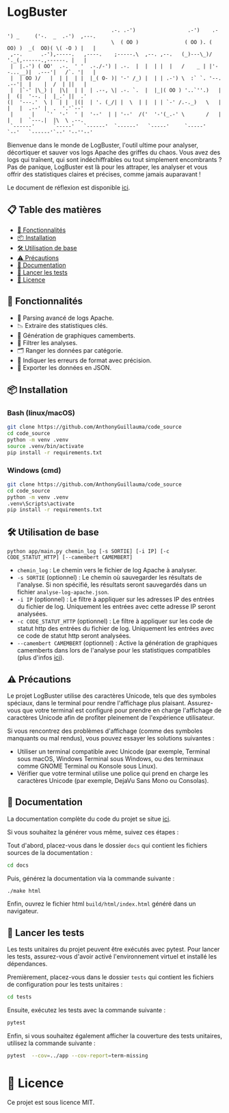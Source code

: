 # LogBuster

```
                                  .-. .-')                 .-')    .-') _     ('-.  _  .-')  ,---.
                                  \  ( OO )               ( OO ). (  OO) )  _(  OO)( \( -O ) |   |
 ,--.      .-'),-----.   ,----.    ;-----.\  ,--. ,--.   (_)---\_)/     '._(,------.,------. |   |
 |  |.-') ( OO'  .-.  ' '  .-./-') | .-.  |  |  | |  |   /    _ | |'--...__)|  .---'|   /`. '|   |
 |  | OO )/   |  | |  | |  |_( O- )| '-' /_) |  | | .-') \  :` `. '--.  .--'|  |    |  /  | ||   |
 |  |`-' |\_) |  |\|  | |  | .--, \| .-. `.  |  |_|( OO ) '..`''.)   |  |  (|  '--. |  |_.' ||  .'
(|  '---.'  \ |  | |  |(|  | '. (_/| |  \  | |  | | `-' /.-._)   \   |  |   |  .--' |  .  '.'`--' 
 |      |    `'  '-'  ' |  '--'  | | '--'  /('  '-'(_.-' \       /   |  |   |  `---.|  |\  \ .--. 
 `------'      `-----'   `------'  `------'   `-----'     `-----'    `--'   `------'`--' '--''--' 
```

Bienvenue dans le monde de LogBuster, l'outil ultime pour analyser, décortiquer et sauver vos logs Apache des griffes du chaos. Vous avez des logs qui traînent, qui sont indéchiffrables ou tout simplement encombrants ? Pas de panique, LogBuster est là pour les attraper, les analyser et vous offrir des statistiques claires et précises, comme jamais auparavant !

Le document de réflexion est disponible [ici](https://drive.google.com/file/d/1j_F8MizttT8etW3joW23XR5ZI5k-uNqB/view?usp=sharing).

## 📋 Table des matières

- [👻 Fonctionnalités](#-fonctionnalités)
- [📦 Installation](#-installation)
- [🛠️ Utilisation de base](#️-utilisation-de-base)
- [⚠️ Précautions](#️-précautions)
- [📖 Documentation](#-documentation)
- [🧪 Lancer les tests](#-lancer-les-tests)
- [📜 Licence](#-licence)

## 👻 Fonctionnalités

- 📄 Parsing avancé de logs Apache.
- 📉 Extraire des statistiques clés.
- 🥧 Génération de graphiques camemberts.
- 🧽 Filtrer les analyses.
- 🗂️ Ranger les données par catégorie.
- 🧹 Indiquer les erreurs de format avec précision.
- 🚚 Exporter les données en JSON.

## 📦 Installation

### Bash (linux/macOS)
```bash
git clone https://github.com/AnthonyGuillauma/code_source
cd code_source
python -m venv .venv
source .venv/bin/activate
pip install -r requirements.txt
```

### Windows (cmd)
```bash
git clone https://github.com/AnthonyGuillauma/code_source
cd code_source
python -m venv .venv
.venv\Scripts\activate
pip install -r requirements.txt
```

## 🛠️ Utilisation de base

```
python app/main.py chemin_log [-s SORTIE] [-i IP] [-c CODE_STATUT_HTTP] [--camembert CAMEMBERT]
```
- `chemin_log` : Le chemin vers le fichier de log Apache à analyser.
- `-s SORTIE` (optionnel) : Le chemin où sauvegarder les résultats de l'analyse. Si non spécifié, les résultats seront sauvegardés dans un fichier `analyse-log-apache.json`.
- `-i IP` (optionnel) : Le filtre à appliquer sur les adresses IP des entrées du fichier de log. Uniquement les entrées avec cette adresse IP seront analysées.
- `-c CODE_STATUT_HTTP` (optionnel) : Le filtre à appliquer sur les code de statut http des entrées du fichier de log. Uniquement les entrées avec ce code de statut http seront analysées.
- `--camembert CAMEMBERT` (optionnel) : Active la génération de graphiques camemberts dans lors de l'analyse pour les statistiques compatibles (plus d'infos [ici](https://anthonyguillauma.github.io/code_source/#o-o-format-de-l-analyse)).

## ⚠️ Précautions

Le projet LogBuster utilise des caractères Unicode, tels que des symboles spéciaux, dans le terminal pour rendre l'affichage plus plaisant. Assurez-vous que votre terminal est configuré pour prendre en charge l'affichage de caractères Unicode afin de profiter pleinement de l'expérience utilisateur.

Si vous rencontrez des problèmes d'affichage (comme des symboles manquants ou mal rendus), vous pouvez essayer les solutions suivantes :

- Utiliser un terminal compatible avec Unicode (par exemple, Terminal sous macOS, Windows Terminal sous Windows, ou des terminaux comme GNOME Terminal ou Konsole sous Linux).
- Vérifier que votre terminal utilise une police qui prend en charge les caractères Unicode (par exemple, DejaVu Sans Mono ou Consolas).

## 📖 Documentation

La documentation complète du code du projet se situe [ici](https://anthonyguillauma.github.io/code_source/
).

Si vous souhaitez la générer vous même, suivez ces étapes :

Tout d'abord, placez-vous dans le dossier `docs` qui contient les fichiers sources de la documentation :

```bash
cd docs
```

Puis, générez la documentation via la commande suivante :

```bash
./make html
```

Enfin, ouvrez le fichier html `build/html/index.html` généré dans un navigateur.

## 🧪 Lancer les tests

Les tests unitaires du projet peuvent être exécutés avec pytest. Pour lancer les tests, assurez-vous d'avoir activé l'environnement virtuel et installé les dépendances.

Premièrement, placez-vous dans le dossier `tests` qui contient les fichiers de configuration pour les tests unitaires :

```bash
cd tests
```

Ensuite, exécutez les tests avec la commande suivante :

```bash
pytest
```

Enfin, si vous souhaitez également afficher la couverture des tests unitaires, utilisez la commande suivante :

```bash
pytest  --cov=../app --cov-report=term-missing
```

# 📜 Licence

Ce projet est sous licence MIT.